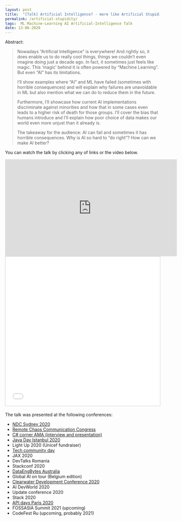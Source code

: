 ```yaml
---
layout: post
title:  "[Talk] Artificial Intelligence? - more like Artificial Stupidity!"
permalink: /artificial-stupidity/
tags:  ML Machine-Learning AI Artificial-Intelligence Talk
date: 13-06-2020
---
```


Abstract:
>Nowadays “Artificial Intelligence” is everywhere! And rightly so, it does enable us to do really cool things, things we couldn’t even imagine doing just a decade ago. In fact, it sometimes just feels like magic. This ‘magic’ behind it is often powered by “Machine Learning”. But even “AI” has its limitations.
>
> I’ll show examples where “AI” and ML have failed (sometimes with horrible consequences) and will explain why failures are unavoidable in ML but also mention what we can do to reduce them in the future.
>
> Furthermore, I’ll showcase how current AI implementations discriminate against minorities and how that in some cases even leads to a higher risk of death for those groups. I’ll cover the bias that humans introduce and I’ll explain how poor choice of data makes our world even more unjust than it already is.
>
> The takeaway for the audience: AI can fail and sometimes it has horrible consequences. Why is AI so hard to “do right”? How can we make AI better?

You can watch the talk by clicking any of links or the video below.

<iframe width="560" height="315" src="https://www.youtube.com/embed/cuAR8KKqf04" frameborder="0" allow="accelerometer; autoplay; clipboard-write; encrypted-media; gyroscope; picture-in-picture" allowfullscreen></iframe>

<iframe src="//www.slideshare.net/slideshow/embed_code/key/wPdZIlNCc1IJUj" width="595" height="485" frameborder="0" marginwidth="0" marginheight="0" scrolling="no" style="border:1px solid #CCC; border-width:1px; margin-bottom:5px; max-width: 100%;" allowfullscreen> </iframe>


The talk was presented at the following conferences:
- [NDC Sydney 2020](https://www.youtube.com/watch?v=rJC2VXftAWc)
- [Remote Chaos Communication Congress](https://www.youtube.com/embed/cuAR8KKqf04)
- [C# corner AMA (interview and presentation)](https://www.youtube.com/watch?v=jv7LoFVpxdo)
- [Java Day Istanbul 2020](https://www.youtube.com/watch?v=ic5DKcujdlk&list=PLf0ZGEleJ3Ma7Z4ax1GNA7z-WNdt6i7j0&index=8)
- Light Up 2020 (Unicef fundraiser)
- [Tech community day](https://www.youtube.com/watch?v=baDxQxPvkSg)
- JAX 2020
- DevTalks Romania
- Stackconf 2020
- [DataEngBytes Australia](https://www.youtube.com/watch?v=oO_u8j494Vg)
- Global AI on tour (Belgium edition)
- [Clearwater Development Conference 2020](https://www.youtube.com/watch?v=3hI0z4eqbFY)
- AI DevWorld 2020
- Update conference 2020
- Stack 2020
- [API days Paris 2020](https://www.youtube.com/watch?v=f2gQAAiT-Xo)
- FOSSASIA Summit 2021 (upcoming)
- CodeFest Ru (upcoming, probably 2021)
